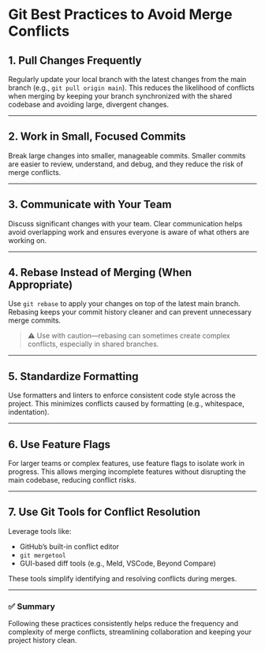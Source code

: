 # Git Best Practices to Avoid Merge Conflicts

## 1. Pull Changes Frequently
Regularly update your local branch with the latest changes from the main branch (e.g., `git pull origin main`).
This reduces the likelihood of conflicts when merging by keeping your branch synchronized with the shared codebase and avoiding large, divergent changes.

---

## 2. Work in Small, Focused Commits
Break large changes into smaller, manageable commits.
Smaller commits are easier to review, understand, and debug, and they reduce the risk of merge conflicts.

---

## 3. Communicate with Your Team
Discuss significant changes with your team.
Clear communication helps avoid overlapping work and ensures everyone is aware of what others are working on.

---

## 4. Rebase Instead of Merging (When Appropriate)
Use `git rebase` to apply your changes on top of the latest main branch.
Rebasing keeps your commit history cleaner and can prevent unnecessary merge commits.
> ⚠️ Use with caution—rebasing can sometimes create complex conflicts, especially in shared branches.

---

## 5. Standardize Formatting
Use formatters and linters to enforce consistent code style across the project.
This minimizes conflicts caused by formatting (e.g., whitespace, indentation).

---

## 6. Use Feature Flags
For larger teams or complex features, use feature flags to isolate work in progress.
This allows merging incomplete features without disrupting the main codebase, reducing conflict risks.

---

## 7. Use Git Tools for Conflict Resolution
Leverage tools like:
- GitHub’s built-in conflict editor
- `git mergetool`
- GUI-based diff tools (e.g., Meld, VSCode, Beyond Compare)

These tools simplify identifying and resolving conflicts during merges.

---

### ✅ Summary
Following these practices consistently helps reduce the frequency and complexity of merge conflicts, streamlining collaboration and keeping your project history clean.



